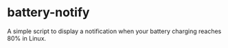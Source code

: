 # battery-notify
A simple script to display a notification when your battery charging reaches 80% in Linux.
